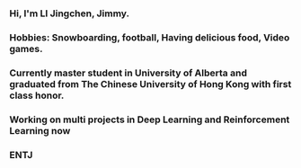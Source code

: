 ### Hi, I'm LI Jingchen, Jimmy.

### Hobbies: Snowboarding, football, Having delicious food, Video games.
### Currently master student in University of Alberta and graduated from The Chinese University of Hong Kong with first class honor.
### Working on multi projects in Deep Learning and Reinforcement Learning now
### ENTJ


<!--
**Jimmy-Li9912/Jimmy-Li9912** is a ✨ _special_ ✨ repository because its `README.md` (this file) appears on your GitHub profile.

Here are some ideas to get you started:

- 🔭 I’m currently working on ...
- 🌱 I’m currently learning ...
- 👯 I’m looking to collaborate on ...
- 🤔 I’m looking for help with ...
- 💬 Ask me about ...
- 📫 How to reach me: ...
- 😄 Pronouns: ...
- ⚡ Fun fact: ...
-->
